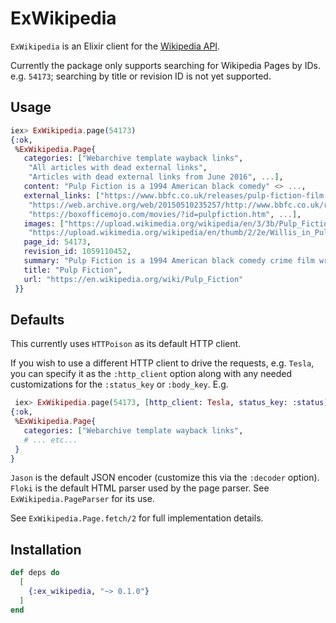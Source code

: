 # ExWikipedia

`ExWikipedia` is an Elixir client for the [Wikipedia API](https://en.wikipedia.org/w/api.php).

Currently the package only supports searching for Wikipedia Pages by IDs. e.g. `54173`; searching by title or revision ID is not yet supported.

## Usage

```elixir
iex> ExWikipedia.page(54173)
{:ok,
 %ExWikipedia.Page{
   categories: ["Webarchive template wayback links",
    "All articles with dead external links",
    "Articles with dead external links from June 2016", ...],
   content: "Pulp Fiction is a 1994 American black comedy" <> ...,
   external_links: ["https://www.bbfc.co.uk/releases/pulp-fiction-film-0",
    "https://web.archive.org/web/20150510235257/http://www.bbfc.co.uk/releases/pulp-fiction-film-0",
    "https://boxofficemojo.com/movies/?id=pulpfiction.htm", ...],
   images: ["https://upload.wikimedia.org/wikipedia/en/3/3b/Pulp_Fiction_%281994%29_poster.jpg",
    "https://upload.wikimedia.org/wikipedia/en/thumb/2/2e/Willis_in_Pulp_Fiction.jpg/", ...],
   page_id: 54173,
   revision_id: 1059110452,
   summary: "Pulp Fiction is a 1994 American black comedy crime film written and directed by Quentin Tarantino, who conceived it with Roger Avary. Starring John Travolta, Samuel L. Jackson," <> ...,
   title: "Pulp Fiction",
   url: "https://en.wikipedia.org/wiki/Pulp_Fiction"
 }}
```

## Defaults

This currently uses `HTTPoison` as its default HTTP client.

If you wish to use a different HTTP client to drive the requests, e.g. `Tesla`, you can specify it as the `:http_client` option along with any needed customizations for the `:status_key` or `:body_key`.  E.g.

```elixir
 iex> ExWikipedia.page(54173, [http_client: Tesla, status_key: :status])
{:ok,
 %ExWikipedia.Page{
   categories: ["Webarchive template wayback links",
   # ... etc...
 }
}
```

`Jason` is the default JSON encoder (customize this via the `:decoder` option).
`Floki` is the default HTML parser used by the page parser. See `ExWikipedia.PageParser` for its use.

See `ExWikipedia.Page.fetch/2` for full implementation details.

## Installation

```elixir
def deps do
  [
    {:ex_wikipedia, "~> 0.1.0"}
  ]
end
```
